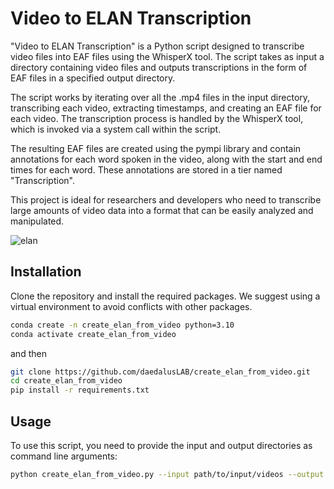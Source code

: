 # Video to ELAN Transcription


"Video to ELAN Transcription" is a Python script designed to transcribe video files into EAF files using the WhisperX tool. The script takes as input a directory containing video files and outputs transcriptions in the form of EAF files in a specified output directory.

The script works by iterating over all the .mp4 files in the input directory, transcribing each video, extracting timestamps, and creating an EAF file for each video. The transcription process is handled by the WhisperX tool, which is invoked via a system call within the script.

The resulting EAF files are created using the pympi library and contain annotations for each word spoken in the video, along with the start and end times for each word. These annotations are stored in a tier named "Transcription".

This project is ideal for researchers and developers who need to transcribe large amounts of video data into a format that can be easily analyzed and manipulated.

![elan](https://github.com/daedalusLAB/create_elan_from_video/assets/1314992/c879c168-3059-4d06-b1a5-f65db100ab39)

## Installation

Clone the repository and install the required packages. We suggest using a virtual environment to avoid conflicts with other packages.

```sh
conda create -n create_elan_from_video python=3.10
conda activate create_elan_from_video
```

and then

```sh
git clone https://github.com/daedalusLAB/create_elan_from_video.git
cd create_elan_from_video
pip install -r requirements.txt

```

## Usage

To use this script, you need to provide the input and output directories as command line arguments:

```sh
python create_elan_from_video.py --input path/to/input/videos --output path/to/output 
```
